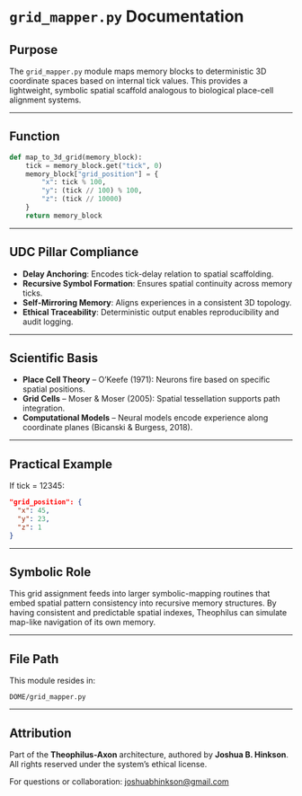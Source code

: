 # `grid_mapper.py` Documentation

## Purpose

The `grid_mapper.py` module maps memory blocks to deterministic 3D coordinate spaces based on internal tick values. This provides a lightweight, symbolic spatial scaffold analogous to biological place-cell alignment systems.

---

## Function

```python
def map_to_3d_grid(memory_block):
    tick = memory_block.get("tick", 0)
    memory_block["grid_position"] = {
        "x": tick % 100,
        "y": (tick // 100) % 100,
        "z": (tick // 10000)
    }
    return memory_block
```

---

## UDC Pillar Compliance

- **Delay Anchoring**: Encodes tick-delay relation to spatial scaffolding.
- **Recursive Symbol Formation**: Ensures spatial continuity across memory ticks.
- **Self-Mirroring Memory**: Aligns experiences in a consistent 3D topology.
- **Ethical Traceability**: Deterministic output enables reproducibility and audit logging.

---

## Scientific Basis

- **Place Cell Theory** – O’Keefe (1971): Neurons fire based on specific spatial positions.
- **Grid Cells** – Moser & Moser (2005): Spatial tessellation supports path integration.
- **Computational Models** – Neural models encode experience along coordinate planes (Bicanski & Burgess, 2018).

---

## Practical Example

If tick = 12345:
```json
"grid_position": {
  "x": 45,
  "y": 23,
  "z": 1
}
```

---

## Symbolic Role

This grid assignment feeds into larger symbolic-mapping routines that embed spatial pattern consistency into recursive memory structures. By having consistent and predictable spatial indexes, Theophilus can simulate map-like navigation of its own memory.

---

## File Path

This module resides in:
```
DOME/grid_mapper.py
```

---

## Attribution

Part of the **Theophilus-Axon** architecture, authored by **Joshua B. Hinkson**. All rights reserved under the system’s ethical license.

For questions or collaboration: joshuabhinkson@gmail.com
